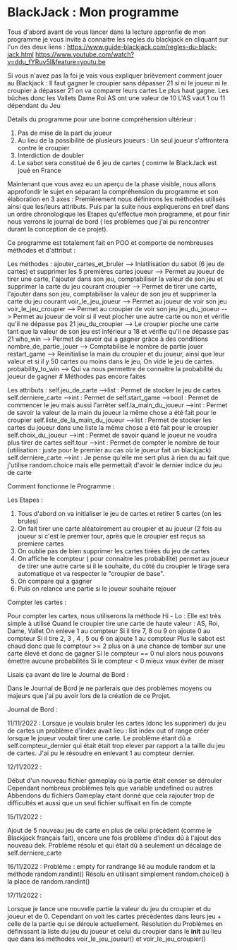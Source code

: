 # BlackJack : Mon programme

Tous d'abord avant de vous lancer dans la lecture appronfie de mon programme je vous invite à connaitre les regles du blackjack en cliquant sur l'un des deux liens :
https://www.guide-blackjack.com/regles-du-black-jack.html 
https://www.youtube.com/watch?v=ddu_fYRuv5I&feature=youtu.be 

Si vous n'avez pas la foi je vais vous expliquer brièvement comment jouer au Blackjack :
Il faut gagner le croupier sans dépasser 21 si ni le joueur ni le croupier à dépasser 21 on va comparer leurs cartes
Le plus haut gagne. 
Les bûches donc les Vallets Dame Roi AS ont une valeur de 10 
L'AS vaut 1 ou 11 dépendant du Jeu 


Détails du programme pour une bonne compréhension ultérieur :

1. Pas de mise de la part du joueur 
2. Au lieu de la possibilité de plusieurs joueurs : Un seul joueur s'affrontera contre le croupier
3. Interdiction de doubler 
4. Le sabot sera constitué de 6 jeu de cartes ( comme le BlackJack est joué en France

Maintenant que vous avez eu un aperçu de la phase visible, nous allons approfondir le sujet en séparant la compréhension du programme et son élaboration en 3 axes :
Premièrement nous définirons les méthodes utilisés ainsi que les/leurs attributs. Puis par la suite nous expliquerons en bref dans un ordre chronologique les Etapes qu'effectue mon programme, et pour finir nous verrons le journal de bord ( les problèmes que j'ai pu rencontrer durant la conception de ce projet).

Ce programme est totalement fait en POO et comporte de nombreuses méthodes et d'attribut : 

Les méthodes : 
ajouter_cartes_et_bruler --> Iniatilisation du sabot (6 jeu de cartes) et supprimer les 5 premières cartes
joueur --> Permet au joueur de tirer une carte, l'ajouter dans son jeu, comptabiliser la valeur de son jeu et supprimer la carte du jeu courant
croupier --> Permet de tirer une carte, l'ajouter dans son jeu, comptabiliser la valeur de son jeu et supprimer la carte du jeu courant
voir_le_jeu_joueur --> Permet au joueur de voir son jeu 
voir_le_jeu_croupier --> Permet au croupier de voir son jeu 
jeu_du_joueur --> Permet au joueur de voir si il veut piocher une autre carte ou non et vérifie qu'il ne dépasse pas 21
jeu_du_croupier --> Le croupier pioche une carte tant que la valeur de son jeu est inférieur a 18 et vérifie qu'il ne dépasse pas 21
who_win --> Permet de savoir qui a gagner grâce à des conditions
nombre_de_partie_jouer --> Comptabilise le nombre de partie jouer
restart_game --> Reinitialise la main du croupier et du joueur, ainsi que leur valeur et si il y 50 cartes ou moins dans le jeu, On vide le jeu de cartes.
probability_to_win --> Qui va nous permettre de connaitre la probabilité du joueur de gagner # Méthodes pas encore faites


Les attributs :
self.jeu_de_carte -->list : Permet de stocker le jeu de cartes 
self.derniere_carte -->int : Permet de
self.start_game -->bool :  Permet de commencer le jeu mais aussi l'arrêter 
self.la_main_du_joueur -->int : Permet de savoir la valeur de la main du joueur la même chose a été fait pour le croupier
self.liste_de_la_main_du_joueur -->list : Permet de stocker les cartes du joueur dans une liste la même chose a été fait pour le croupier
self.choix_du_joueur -->int : Permet de savoir quand le joueur ne voudra plus tirer de cartes
self.tour -->int : Permet de compter le nombre de tour (utilisation : juste pour le premier au cas où le joueur  fait un blackjack)
self.derniere_carte -->int : Je pense qu'elle me sert plus à rien du au fait que j'utilise random.choice mais elle permettait d'avoir le dernier indice du jeu de carte


Comment fonctionne le Programme : 

Les Etapes :

1. Tous d'abord on va initialiser le jeu de cartes et retirer 5 cartes (on les brules)
2. On fait tirer une carte aléatoirement au croupier et au joueur (2 fois au joueur si c'est le premier tour, après que le croupier est reçus sa premiere cartes
3. On oublie pas de bien supprimer les cartes tirées du jeu de cartes
4. On affiche le compteur ( pour connaitre les probabilité) permet au joueur de tirer une autre carte si il le souhaite, du côté du croupier le tirage sera automatique et va respecter le "croupier de base".
5. On compare qui a gagner 
6. Puis on relance une partie si le joueur souhaite rejouer

Compter les cartes : 

Pour compter les cartes, nous utiliserons la méthode Hi - Lo : 
Elle est très simple à utilisé 
Quand le croupier tire une carte de haute valeur : AS, Roi, Dame, Vallet On enleve 1 au compteur
Si il tire 7, 8 ou 9 on ajoute 0 au compteur
Si il tire 2, 3 , 4 , 5 ou 6 on ajoute 1 au compteur 
Plus le sabot est chaud donc que le compteur >= 2 plus on à une chance de tomber sur une carte élevé et donc de gagner
Si le compteur == 0 nul alors nous pouvons émettre aucune probabilités
Si le compteur < 0 mieux vaux éviter de miser 

Lisais ça avant de lire le Journal de Bord : 

Dans le Journal de Bord je ne parlerais que des problèmes moyens ou majeurs que j'ai pu avoir lors de la création de ce Projet. 

Journal de Bord : 

11/11/2022 : 
Lorsque je voulais bruler les cartes (donc les supprimer) du jeu de cartes un problème d'index avait lieu : list index out of range créer lorsque le joueur voulait tirer une carte.
Le problème étant dû a self.compteur_dernier qui était était trop elever par rapport a la taille du jeu de cartes. 
J'ai pu le résoudre en enlevant 1 au compteur dernier.

12/11/2022 : 

Début d'un nouveau fichier gameplay où la partie était censer se dérouler
Cependant nombreux problèmes tels que variable undefined ou autres 
Abbendons du fichiers Gameplay etant donné que cela rajouter trop de difficultés et aussi que un seul fichier suffisait en fin de compte


15/11/2022 : 

Ajout de 5 nouveau jeu de carte en plus de celui précèdent (comme le Blackjack français fait), encore une fois problème d'index dû à l'ajout des nouveau dek.
Problème résolu et qui était dû à seulement un décalage de self.derniere_carte

16/11/2022 : 
Problème : empty for randrange lié au module random et la méthode random.randint() 
Résolu en utilisant simplement random.choice() à la place de random.randint()

17/11/2022 : 

Lorsque je lance une nouvelle partie la valeur du jeu du croupier et du joueur et de 0.
Cependant on voit les cartes précèdentes dans leurs jeu + celle de la partie qui se déroule actuellement.
Résolution du Problèmes en définissant la liste du jeu du joueur et celui du croupier dans le __init__ au lieu que dans les méthodes voir_le_jeu_joueur() et voir_le_jeu_croupier()


